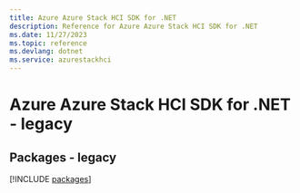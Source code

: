 ```yaml
---
title: Azure Azure Stack HCI SDK for .NET
description: Reference for Azure Azure Stack HCI SDK for .NET
ms.date: 11/27/2023
ms.topic: reference
ms.devlang: dotnet
ms.service: azurestackhci
---
```

# Azure Azure Stack HCI SDK for .NET - legacy
## Packages - legacy
[!INCLUDE [packages](azure-stack-hci-index.md)]